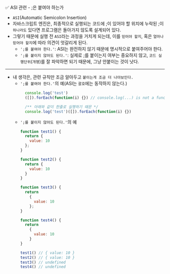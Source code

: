✅ ASI 관련 - ;은 붙여야 하는가
* `ASI`(Automatic Semicolon Insertion)
* 자바스크립트 엔진은, 최종적으로 실행되는 코드에 ;이 있어야 할 위치에 누락된 ;이 `하나라도` 있다면 프로그램은 돌아가지 않도록 설계되어 있다.
* 그렇기 때문에 실행 전 `ASI`라는 과정을 거치게 되는데, 이를 `믿어야 할지`, 혹은 `얼마나 믿어야 할지`에 따라 의견이 엇갈리게 된다.
  * `';를 붙여야 한다.'`: ASI는 완전하지 않기 때문에 명시적으로 붙여주어야 한다.
  * `';를 붙이지 않아도 된다.'`: 실제로 ;를 붙이는지 여부는 중요하지 않고, `코드 실행단위`(`개행`)를 잘 파악하면 되기 때문에, 그냥 안붙이는 것이 낫다.

<hr />

* 내 생각은, 관련 규칙만 조금 알아두고 `붙이는게 조금 더 나아보인다.`
  * `';를 붙여야 한다.'`의 예(ASI는 `괄호`에는 동작하지 않는다.)
    ```javascript
      console.log('test')
      ([]).forEach(function(i) {}) // console.log(...) is not a function

      /** 아래와 같이 한줄로 실행하기 때문 */
      console.log('test')([]).forEach(function(i) {})
    ```
  * `';를 붙이지 않아도 된다.'`의 예
    ```javascript
    function test1() {
      return {
        value: 10
      };
    }

    function test2() {
      return {
        value: 10
      }
    }

    function test3() {
      return 
        {
          value: 10
        };
    }

    function test4() {
      return 
        {
          value: 10
        }
    }

    test1() // { value: 10 }
    test2() // { value: 10 }
    test3() // undefined
    test4() // undefined
    ```